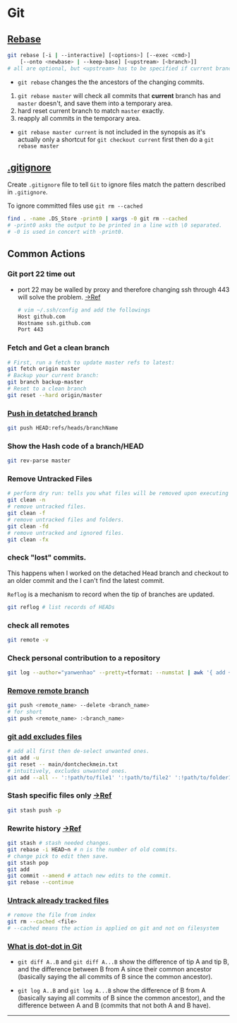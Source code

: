 # Git

## [Rebase](https://git-scm.com/docs/git-rebase)

```bash
git rebase [-i | --interactive] [<options>] [--exec <cmd>]
	[--onto <newbase> | --keep-base] [<upstream> [<branch>]]
# all are optional, but <upstream> has to be specified if current branch doesn't have one.
```
* `git rebase` changes the the ancestors of the changing commits.

1. `git rebase master` will check all commits that **current** branch has and `master` doesn't, and save them into a temporary area. 
2. hard reset current branch to match `master` exactly.
3. reapply all commits in the temporary area.

* `git rebase master current` is not included in the synopsis as it's actually only a shortcut for `git checkout current` first then do a `git rebase master`

## [.gitignore](https://www.atlassian.com/git/tutorials/saving-changes/gitignore#git-ignore-patterns)

Create `.gitignore` file to tell `Git` to ignore files match the pattern described in `.gitignore`.

To ignore committed files use `git rm --cached`

```bash
find . -name .DS_Store -print0 | xargs -0 git rm --cached
# -print0 asks the output to be printed in a line with \0 separated.
# -0 is used in concert with -print0.
```

## Common Actions

### Git port 22 time out

* port 22 may be walled by proxy and therefore changing ssh through 443 will solve the problem. [->Ref](https://www.jianshu.com/p/c3aac5024877)

    ```bash
    # vim ~/.ssh/config and add the followings
    Host github.com
    Hostname ssh.github.com
    Port 443
    ```

### Fetch and Get a clean branch

```bash
# First, run a fetch to update master refs to latest:
git fetch origin master
# Backup your current branch:
git branch backup-master
# Reset to a clean branch
git reset --hard origin/master

```

### [Push in detatched branch](https://stackoverflow.com/questions/38494546/git-push-what-is-the-difference-between-headrefs-heads-branch-and-branch/38496360#38496360)

```bash
git push HEAD:refs/heads/branchName
```

### Show the Hash code of a branch/HEAD

```bash
git rev-parse master
```

### Remove Untracked Files

```bash
# perform dry run: tells you what files will be removed upon executing the clean
git clean -n
# remove untracked files.
git clean -f
# remove untracked files and folders.
git clean -fd
# remove untracked and ignored files.
git clean -fx
```

### check "lost" commits.

This happens when I worked on the detached Head branch and checkout to an older commit and the I can't find the latest commit.

`Reflog` is a mechanism to record when the tip of branches are updated.

```bash
git reflog # list records of HEADs
```

### check all remotes

```bash
git remote -v
```

### Check personal contribution to a repository

```bash
git log --author="yanwenhao" --pretty=tformat: --numstat | awk '{ add += $1; subs += $2; loc += $1 - $2 } END { printf "added lines: %s, removed lines: %s, total lines: %s\n", add, subs, loc }' -;
```

### [Remove remote branch](https://stackoverflow.com/questions/2003505/how-do-i-delete-a-git-branch-locally-and-remotely)

``` bash
git push <remote_name> --delete <branch_name>
# for short
git push <remote_name> :<branch_name>
```

### [git add excludes files](https://stackoverflow.com/questions/4475457/add-all-files-to-a-commit-except-a-single-file)

```bash
# add all first then de-select unwanted ones.
git add -u
git reset -- main/dontcheckmein.txt
# intuitively, excludes unwanted ones.
git add --all -- ':!path/to/file1' ':!path/to/file2' ':!path/to/folder1/*'

```

### Stash specific files only [->Ref](https://stackoverflow.com/questions/3040833/how-do-i-stash-only-one-file-out-of-multiple-files-that-have-changed)
```bash
git stash push -p
```

### Rewrite history [->Ref](https://git-scm.com/book/zh/v2/Git-%E5%B7%A5%E5%85%B7-%E9%87%8D%E5%86%99%E5%8E%86%E5%8F%B2)
```bash
git stash # stash needed changes.
git rebase -i HEAD~n # n is the number of old commits.
# change pick to edit then save.
git stash pop
git add
git commit --amend # attach new edits to the commit.
git rebase --continue
```

### [Untrack already tracked files](https://stackoverflow.com/questions/1274057/how-do-i-make-git-forget-about-a-file-that-was-tracked-but-is-now-in-gitignore)

```bash
# remove the file from index 
git rm --cached <file>
# --cached means the action is applied on git and not on filesystem
```





### [What is dot-dot in Git](https://stackoverflow.com/questions/7251477/what-are-the-differences-between-double-dot-and-triple-dot-in-git-dif)

* `git diff A..B` and `git diff A...B` show the difference of tip A and tip B, and the difference between B from A since their common ancestor (basically saying the all commits of B since the common ancestor).

* `git log A..B` and `git log A...B` show the difference of B from A (basically saying all commits of B since the common ancestor), and the difference between A and B (commits that not both A and B have).




---